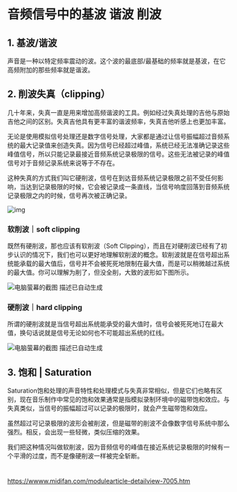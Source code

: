# 音频信号中的基波 谐波 削波

## 1. 基波/谐波

声音是一种以特定频率震动的波。这个波的最底部/最基础的频率就是基波，在它高频附加的那些频率就是谐波。

## 2. 削波失真（clipping）

几十年来，失真一直是用来增加高频谐波的工具。例如经过失真处理的吉他与原始吉他之间的区别。失真吉他具有更丰富的谐波频率，失真吉他听感上也更加丰富。

无论是使用模拟信号处理还是数字信号处理，大家都是通过让信号振幅超过音频系统的最大记录值来创造失真。因为信号已经超过峰值，系统已经无法准确记录这些峰值信号，所以只能记录最接近音频系统记录极限的信号。这些无法被记录的峰值信号对于音频记录系统来说等于不存在。

这种失真的方式我们叫它硬削波，信号在到达音频系统记录极限之前不受任何影响，当达到记录极限的时候，它会被记录成一条直线，当信号响度回落到音频系统记录极限之内的时候，信号再次被正确记录。

![img](https://image.midifan.com/data/attach/album/2021/0107/6263_1609953296_thumb.jpg)

### 软削波｜soft clipping

既然有硬削波，那也应该有软削波（Soft Clipping），而且在对硬削波已经有了初步认识的情况下，我们也可以更好地理解软削波的概念。软削波就是在信号超出系统能承载的最大值后，信号并不会被死死地限制在最大值，而是可以稍微越过系统的最大值。你可以理解为削了，但没全削，大致的波形如下图所示。 

![电脑萤幕的截图 描述已自动生成](https://i0.hdslb.com/bfs/article/29b2c9b4674f2c62cceb5ae54cdec720cd6805b1.png@942w_900h_progressive.webp)

### 硬削波｜hard clipping

所谓的硬削波就是当信号超出系统能承受的最大值时，信号会被死死地订在最大值，换句话说就是信号无论如何也不可能超出系统的红线。 

![电脑萤幕的截图 描述已自动生成](https://i0.hdslb.com/bfs/article/a852978b644cd0c213cacd29b7cd3c41ed273216.png@942w_900h_progressive.webp)

## 3. 饱和 | Saturation

Saturation饱和处理的声音特性和处理模式与失真非常相似，但是它们也略有区别，现在音乐制作中常见的饱和效果通常是指模拟录制环境中的磁带饱和效应。与失真类似，当信号的振幅超过可以记录的极限时，就会产生磁带饱和效应。

虽然超过可记录极限的波形会被削波，但是磁带的削波不会像数字信号系统中那么强烈。相反，会出现一些轻微，类似压缩的效果。

我们把这种情况叫做软削波，因为音频信号的峰值在接近系统记录极限的时候有一个平滑的过度，而不是像硬削波一样被完全斩断。

# 

https://wwww.midifan.com/modulearticle-detailview-7005.htm